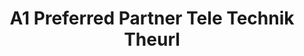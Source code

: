 ---
title: "A1 Preferred Partner Tele Technik Theurl"
url: /lienz/a1-preferred-partner-tele-technik-theurl/
shop: Handy
---